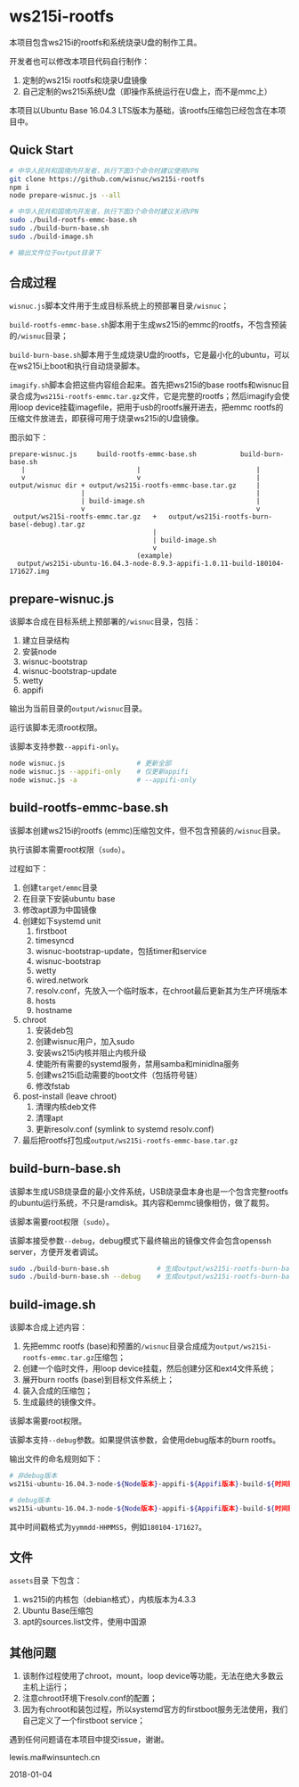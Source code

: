 # ws215i-rootfs
本项目包含ws215i的rootfs和系统烧录U盘的制作工具。



开发者也可以修改本项目代码自行制作：

1. 定制的ws215i rootfs和烧录U盘镜像
2. 自己定制的ws215i系统U盘（即操作系统运行在U盘上，而不是mmc上）



本项目以Ubuntu Base 16.04.3 LTS版本为基础，该rootfs压缩包已经包含在本项目中。



## Quick Start

```bash
# 中华人民共和国境内开发者，执行下面3个命令时建议使用VPN
git clone https://github.com/wisnuc/ws215i-rootfs
npm i
node prepare-wisnuc.js --all

# 中华人民共和国境内开发者，执行下面3个命令时建议关闭VPN
sudo ./build-rootfs-emmc-base.sh
sudo ./build-burn-base.sh
sudo ./build-image.sh

# 输出文件位于output目录下
```



## 合成过程

`wisnuc.js`脚本文件用于生成目标系统上的预部署目录`/wisnuc`；

`build-rootfs-emmc-base.sh`脚本用于生成ws215i的emmc的rootfs，不包含预装的`/wisnuc`目录；

`build-burn-base.sh`脚本用于生成烧录U盘的rootfs，它是最小化的ubuntu，可以在ws215i上boot和执行自动烧录脚本。

`imagify.sh`脚本会把这些内容组合起来。首先把ws215i的base rootfs和wisnuc目录合成为`ws215i-rootfs-emmc.tar.gz`文件，它是完整的rootfs；然后imagify会使用loop device挂载imagefile，把用于usb的rootfs展开进去，把emmc rootfs的压缩文件放进去，即获得可用于烧录ws215i的U盘镜像。

图示如下：

```
prepare-wisnuc.js     build-rootfs-emmc-base.sh           build-burn-base.sh
   |                            |                             |
   v                            v                             |
output/wisnuc dir + output/ws215i-rootfs-emmc-base.tar.gz     |
                  |                                           |
                  | build-image.sh                            |
                  v                                           v
 output/ws215i-rootfs-emmc.tar.gz   +   output/ws215i-rootfs-burn-base(-debug).tar.gz
                                    |
                                    | build-image.sh
                                    v
                                (example)
  output/ws215i-ubuntu-16.04.3-node-8.9.3-appifi-1.0.11-build-180104-171627.img
```



## prepare-wisnuc.js

该脚本合成在目标系统上预部署的`/wisnuc`目录，包括：

1. 建立目录结构
2. 安装node
3. wisnuc-bootstrap
4. wisnuc-bootstrap-update
5. wetty
6. appifi

输出为当前目录的`output/wisnuc`目录。

运行该脚本无须root权限。

该脚本支持参数`--appifi-only`。

```bash
node wisnuc.js                  # 更新全部
node wisnuc.js --appifi-only    # 仅更新appifi
node wisnuc.js -a               # --appifi-only
```



## build-rootfs-emmc-base.sh

该脚本创建ws215i的rootfs (emmc)压缩包文件，但不包含预装的`/wisnuc`目录。

执行该脚本需要root权限（`sudo`）。

过程如下：

1. 创建`target/emmc`目录
2. 在目录下安装ubuntu base
3. 修改apt源为中国镜像
4. 创建如下systemd unit
   1. firstboot
   2. timesyncd
   3. wisnuc-bootstrap-update，包括timer和service
   4. wisnuc-bootstrap
   5. wetty
   6. wired.network
   7. resolv.conf，先放入一个临时版本，在chroot最后更新其为生产环境版本
   8. hosts
   9. hostname
5. chroot
   1. 安装deb包
   2. 创建wisnuc用户，加入sudo
   3. 安装ws215i内核并阻止内核升级
   4. 使能所有需要的systemd服务，禁用samba和minidlna服务
   5. 创建ws215i启动需要的boot文件（包括符号链）
   6. 修改fstab
6. post-install (leave chroot)
   1. 清理内核deb文件
   2. 清理apt
   3. 更新resolv.conf (symlink to systemd resolv.conf)
7. 最后把rootfs打包成`output/ws215i-rootfs-emmc-base.tar.gz`



## build-burn-base.sh

该脚本生成USB烧录盘的最小文件系统，USB烧录盘本身也是一个包含完整rootfs的ubuntu运行系统，不只是ramdisk。其内容和emmc镜像相仿，做了裁剪。

该脚本需要root权限（`sudo`）。

该脚本接受参数`--debug`，debug模式下最终输出的镜像文件会包含openssh server，方便开发者调试。

```bash
sudo ./build-burn-base.sh            # 生成output/ws215i-rootfs-burn-base.tar.gz
sudo ./build-burn-base.sh --debug    # 生成output/ws215i-rootfs-burn-base-debug.tar.gz
```



## build-image.sh

该脚本合成上述内容：

1. 先把emmc rootfs (base)和预置的`/wisnuc`目录合成成为`output/ws215i-rootfs-emmc.tar.gz`压缩包；
2. 创建一个临时文件，用loop device挂载，然后创建分区和ext4文件系统；
3. 展开burn rootfs (base)到目标文件系统上；
4. 装入合成的压缩包；
5. 生成最终的镜像文件。

该脚本需要root权限。

该脚本支持`--debug`参数。如果提供该参数，会使用debug版本的burn rootfs。

输出文件的命名规则如下：


```bash
# 非debug版本
ws215i-ubuntu-16.04.3-node-${Node版本}-appifi-${Appifi版本}-build-${时间戳}.img

# debug版本
ws215i-ubuntu-16.04.3-node-${Node版本}-appifi-${Appifi版本}-build-${时间戳}-debug.img
```

其中时间戳格式为`yymmdd-HHMMSS`，例如`180104-171627`。



## 文件

`assets`目录 下包含：

1. ws215i的内核包（debian格式），内核版本为4.3.3
2. Ubuntu Base压缩包
3. apt的sources.list文件，使用中国源





## 其他问题

1. 该制作过程使用了chroot，mount，loop device等功能，无法在绝大多数云主机上运行；
2. 注意chroot环境下resolv.conf的配置；
3. 因为有chroot和装包过程，所以systemd官方的firstboot服务无法使用，我们自己定义了一个firstboot service；


遇到任何问题请在本项目中提交issue，谢谢。



lewis.ma#winsuntech.cn

2018-01-04


